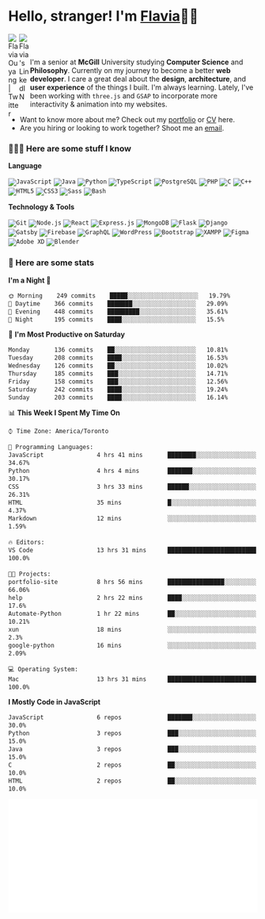 <h1>Hello, stranger! I'm <a href="https://www.flaviaouyang.com/">Flavia</a>👋🏻</h1>

<a href="https://twitter.com/FlaviaOuyang">
  <img align="left" alt="Flavia Ouyang | Twitter" width="22px" src="https://raw.githubusercontent.com/peterthehan/peterthehan/master/assets/twitter.svg" />
</a>
<a href="https://www.linkedin.com/in/flavia-ouyang/">
  <img align="left" alt="Flavia's LinkedIN" width="22px" src="https://raw.githubusercontent.com/peterthehan/peterthehan/master/assets/linkedin.svg" />
</a>
<br /><br />

I'm a senior at **McGill** University studying **Computer Science** and **Philosophy**. Currently on my journey to become a better **web developer**. I care a great deal about the **design**, **architecture**, and **user experience** of the things I built. I'm always learning. Lately, I've been working with `three.js` and `GSAP` to incorporate more interactivity & animation into my websites.
  - Want to know more about me? Check out my <a href="https://flaviaouyang.github.io/portfolio-site/">portfolio</a> or <a href="https://github.com/flaviaouyang/portfolio-site/blob/master/Flavia_Ouyang_CV.pdf">CV</a> here. 
  - Are you hiring or looking to work together? Shoot me an <a href="mailto:flavia.ouyang@mail.mcgill.ca">email</a>.


<h3>👩🏻‍💻 Here are some stuff I know</h3>

**Language**

<code><img height="40" src="https://profilinator.rishav.dev/skills-assets/javascript-original.svg" alt="JavaScript" /></code>
<code><img height="40" src="https://profilinator.rishav.dev/skills-assets/java-original-wordmark.svg" alt="Java" /></code>
<code><img height="40" src="https://profilinator.rishav.dev/skills-assets/python-original.svg" alt="Python" /></code>
<code><img height="40" src="https://profilinator.rishav.dev/skills-assets/typescript-original.svg" alt="TypeScript" /></code>
<code><img height="40" src="https://profilinator.rishav.dev/skills-assets/postgresql-original-wordmark.svg" alt="PostgreSQL" /></code>
<code><img height="40" src="https://profilinator.rishav.dev/skills-assets/php-original.svg" alt="PHP" /></code>
<code><img height="40" src="https://profilinator.rishav.dev/skills-assets/c-original.svg" alt="C" /></code>
<code><img height="40" src="https://profilinator.rishav.dev/skills-assets/cplusplus-original.svg" alt="C++" /></code>
<code><img height="40" src="https://profilinator.rishav.dev/skills-assets/html5-original-wordmark.svg" alt="HTML5" /></code>
<code><img height="40" src="https://profilinator.rishav.dev/skills-assets/css3-original-wordmark.svg" alt="CSS3" /></code>
<code><img height="40" src="https://profilinator.rishav.dev/skills-assets/sass-original.svg" alt="Sass" /></code>
<code><img height="40" src="https://profilinator.rishav.dev/skills-assets/gnu_bash-icon.svg" alt="Bash" /></code>

**Technology & Tools**

<code><img src="https://profilinator.rishav.dev/skills-assets/git-scm-icon.svg" alt="Git" height="40" /></code>
<code><img src="https://profilinator.rishav.dev/skills-assets/nodejs-original-wordmark.svg" alt="Node.js" height="40" /></code>
<code><img src="https://profilinator.rishav.dev/skills-assets/react-original-wordmark.svg" alt="React" height="40" /></code>
<code><img src="https://profilinator.rishav.dev/skills-assets/express-original-wordmark.svg" alt="Express.js" height="40" /></code>
<code><img src="https://profilinator.rishav.dev/skills-assets/mongodb-original-wordmark.svg" alt="MongoDB" height="40" /></code>
<code><img src="https://profilinator.rishav.dev/skills-assets/flask.png" alt="Flask" height="40" /></code>
<code><img src="https://profilinator.rishav.dev/skills-assets/django-original.svg" alt="Django" height="40" /></code>
<code><img src="https://profilinator.rishav.dev/skills-assets/gatsby.png" alt="Gatsby" height="40" /></code>
<code><img src="https://profilinator.rishav.dev/skills-assets/firebase.png" alt="Firebase" height="40" /></code>
<code><img src="https://profilinator.rishav.dev/skills-assets/graphql.png" alt="GraphQL" height="40" /></code>
<code><img src="https://profilinator.rishav.dev/skills-assets/wordpress.png" alt="WordPress" height="40" /></code>
<code><img src="https://profilinator.rishav.dev/skills-assets/bootstrap-plain.svg" alt="Bootstrap" height="40" /></code>
<code><img src="https://profilinator.rishav.dev/skills-assets/xampp.png" alt="XAMPP" height="40" /></code>
<code><img src="https://profilinator.rishav.dev/skills-assets/figma-icon.svg" alt="Figma" height="40" /></code>
<code><img src="https://profilinator.rishav.dev/skills-assets/adobexd.png" alt="Adobe XD" height="40" /></code>
<code><img src="https://profilinator.rishav.dev/skills-assets/blender_community_badge_white.svg" alt="Blender" height="40" /></code>


<h3>📑 Here are some stats</h3>

<!--START_SECTION:waka-->
**I'm a Night 🦉** 

```text
🌞 Morning    249 commits    █████░░░░░░░░░░░░░░░░░░░░   19.79% 
🌆 Daytime    366 commits    ███████░░░░░░░░░░░░░░░░░░   29.09% 
🌃 Evening    448 commits    █████████░░░░░░░░░░░░░░░░   35.61% 
🌙 Night      195 commits    ████░░░░░░░░░░░░░░░░░░░░░   15.5%

```
📅 **I'm Most Productive on Saturday** 

```text
Monday       136 commits    ██░░░░░░░░░░░░░░░░░░░░░░░   10.81% 
Tuesday      208 commits    ████░░░░░░░░░░░░░░░░░░░░░   16.53% 
Wednesday    126 commits    ██░░░░░░░░░░░░░░░░░░░░░░░   10.02% 
Thursday     185 commits    ███░░░░░░░░░░░░░░░░░░░░░░   14.71% 
Friday       158 commits    ███░░░░░░░░░░░░░░░░░░░░░░   12.56% 
Saturday     242 commits    ████░░░░░░░░░░░░░░░░░░░░░   19.24% 
Sunday       203 commits    ████░░░░░░░░░░░░░░░░░░░░░   16.14%

```


📊 **This Week I Spent My Time On** 

```text
⌚︎ Time Zone: America/Toronto

💬 Programming Languages: 
JavaScript               4 hrs 41 mins       ████████░░░░░░░░░░░░░░░░░   34.67% 
Python                   4 hrs 4 mins        ███████░░░░░░░░░░░░░░░░░░   30.17% 
CSS                      3 hrs 33 mins       ██████░░░░░░░░░░░░░░░░░░░   26.31% 
HTML                     35 mins             █░░░░░░░░░░░░░░░░░░░░░░░░   4.37% 
Markdown                 12 mins             ░░░░░░░░░░░░░░░░░░░░░░░░░   1.59%

🔥 Editors: 
VS Code                  13 hrs 31 mins      █████████████████████████   100.0%

🐱‍💻 Projects: 
portfolio-site           8 hrs 56 mins       ████████████████░░░░░░░░░   66.06% 
help                     2 hrs 22 mins       ████░░░░░░░░░░░░░░░░░░░░░   17.6% 
Automate-Python          1 hr 22 mins        ██░░░░░░░░░░░░░░░░░░░░░░░   10.21% 
xun                      18 mins             ░░░░░░░░░░░░░░░░░░░░░░░░░   2.3% 
google-python            16 mins             ░░░░░░░░░░░░░░░░░░░░░░░░░   2.09%

💻 Operating System: 
Mac                      13 hrs 31 mins      █████████████████████████   100.0%

```

**I Mostly Code in JavaScript** 

```text
JavaScript               6 repos             ███████░░░░░░░░░░░░░░░░░░   30.0% 
Python                   3 repos             ███░░░░░░░░░░░░░░░░░░░░░░   15.0% 
Java                     3 repos             ███░░░░░░░░░░░░░░░░░░░░░░   15.0% 
C                        2 repos             ██░░░░░░░░░░░░░░░░░░░░░░░   10.0% 
HTML                     2 repos             ██░░░░░░░░░░░░░░░░░░░░░░░   10.0%

```



<!--END_SECTION:waka-->

<img src="/metrics.plugin.isocalendar.svg" width="700px">
